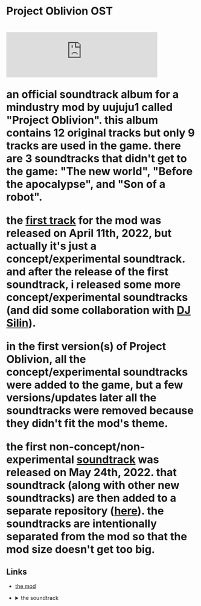  <link rel="stylesheet" href="https://12three7.me/styles/main.css">

<h1>Project Oblivion OST<h1>

<iframe style="border: 0; width: 400px; height: 120px;" src="https://bandcamp.com/EmbeddedPlayer/album=3512565310/size=large/bgcol=333333/linkcol=ffffff/tracklist=false/artwork=small/transparent=true/" seamless=""><a href="https://1237.bandcamp.com/album/project-oblivion-ost">Project Oblivion OST by 1237</a></iframe>

an official soundtrack album for a mindustry mod by **uujuju1** called **"Project Oblivion"**. this album contains 12 original tracks but only 9 tracks are used in the game. there are 3 soundtracks that didn't get to the game: **"The new world"**, **"Before the apocalypse"**, and **"Son of a robot".**  

the [first track](https://youtu.be/aJP3ACztzb8) for the mod was released on April 11th, 2022, but actually it's just a concept/experimental soundtrack. and after the release of the first soundtrack, i released some more concept/experimental soundtracks (and did some collaboration with [DJ Silin](https://www.youtube.com/channel/UCt8LDAfecEAsDN4FmJ_XwPQ)).  

in the first version(s) of **Project Oblivion**, all the concept/experimental soundtracks were added to the game, but a few versions/updates later all the soundtracks were removed because they didn't fit the mod's theme.  

the first **non-concept/non-experimental** [soundtrack](https://youtu.be/Jm8Nz2HR-FI) was released on **May 24th, 2022**. that soundtrack (along with other new soundtracks) are then added to a separate repository ([here](https://github.com/uujuju1/poost)). the soundtracks are intentionally separated from the mod so that the mod size doesn't get too big.

## Links

*   [the mod](https://github.com/uujuju1/project-oblivion/releases)
*   <details><summary>the soundtrack</summary>

    *   [bandcamp](https://1237.bandcamp.com/album/project-oblivion-ost)
    *   [youtube](https://youtube.com/playlist?list=PL-9JdATROorAYuXT2DUatMVA_amRxhGw5)
    *   [github repository](https://github.com/uujuju1/poost)

    </details>
